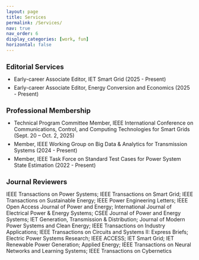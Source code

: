 ```yaml
---
layout: page
title: Services
permalink: /Services/
nav: true
nav_order: 6
display_categories: [work, fun]
horizontal: false
---
```


<!-- Editorial Services -->
<div class="service-category">
  <h3>Editorial Services</h3>
  <ul>
    <li>Early-career Associate Editor, IET Smart Grid (2025 - Present)</li>
    <li>Early-career Associate Editor, Energy Conversion and Economics (2025 - Present)</li>
  </ul>
</div>

<!-- Professional Membership -->
<div class="service-category">
  <h3>Professional Membership</h3>
  <ul>
    <li>Technical Program Committee Member, IEEE International Conference on Communications, Control, and Computing Technologies for Smart Grids (Sept. 20 – Oct. 2, 2025)</li>
    <li>Member, IEEE Working Group on Big Data & Analytics for Transmission Systems (2024 - Present)</li>
    <li>Member, IEEE Task Force on Standard Test Cases for Power System State Estimation (2022 - Present)</li>
  </ul>
</div>

<!-- Journal Reviewers -->
<div class="service-category">
  <h3>Journal Reviewers</h3>
  <p>
IEEE Transactions on Power Systems; IEEE Transactions on Smart Grid; IEEE Transactions on Sustainable Energy; IEEE Power Engineering Letters; IEEE Open Access Journal of Power and Energy; International Journal of Electrical Power & Energy Systems; CSEE Journal of Power and Energy Systems; IET Generation, Transmission & Distribution; Journal of Modern Power Systems and Clean Energy; IEEE Transactions on Industry Applications; IEEE Transactions on Circuits and Systems II: Express Briefs; Electric Power Systems Research; IEEE ACCESS; IET Smart Grid; IET Renewable Power Generation; Applied Energy; IEEE Transactions on Neural Networks and Learning Systems; IEEE Transactions on Cybernetics
</p>
</div>

<!-- 可选 CSS 提升排版美观 -->
<style>
  .service-category {
    margin-bottom: 1.5em;
  }
  .service-category h3 {
    font-size: 1.3em;
    margin-bottom: 0.5em;
  }
  .service-category ul {
    list-style: disc;
    padding-left: 1.5em;
  }
  .service-category li {
    margin-bottom: 0.4em;
  }
</style>



